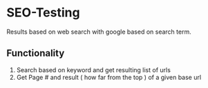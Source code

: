 # SEO-Testing
Results based on web search with google based on search term.

## Functionality
1. Search based on keyword and get resulting list of urls
2. Get Page # and result ( how far from the top ) of a given base url
